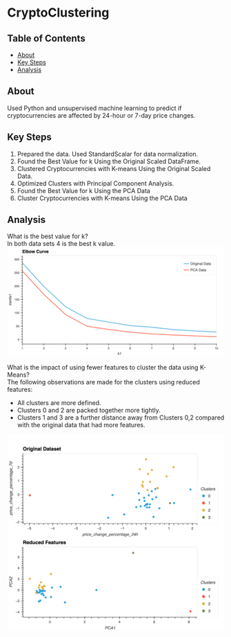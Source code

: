 # CryptoClustering

## Table of Contents
- [About](#about)
- [Key Steps](#key-steps)
- [Analysis](#analysis)


## About
Used Python and unsupervised machine learning to predict if cryptocurrencies are affected by 24-hour or 7-day price changes.

## Key Steps
1. Prepared the data. Used StandardScalar for data normalization.
2. Found the Best Value for k Using the Original Scaled DataFrame.
3. Clustered Cryptocurrencies with K-means Using the Original Scaled Data.
4. Optimized Clusters with Principal Component Analysis.
5. Found the Best Value for k Using the PCA Data
6. Cluster Cryptocurrencies with K-means Using the PCA Data

## Analysis
What is the best value for k?  
In both data sets 4 is the best k value.
![Elbow Curve](Images/elbow_curve.png)

What is the impact of using fewer features to cluster the data using K-Means?  
The following observations are made for the clusters using reduced features: 
- All clusters are more defined. 
- Clusters 0 and 2 are packed together more tightly. 
- Clusters 1 and 3 are a further distance away from Clusters 0,2 compared with the original data that had more features.

![Scatter Plots](Images/scatterOriginal_PCA.png)
   
